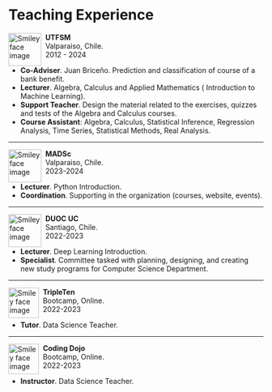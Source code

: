 # Teaching Experience



<p>
<img src="https://upload.wikimedia.org/wikipedia/commons/4/47/Logo_UTFSM.png" alt="Smiley face image"
style="float:left; width:65px; height:65px;">
<span style="vertical-align:bottom">
&nbsp <strong> UTFSM</strong> <br>
&nbsp Valparaiso, Chile. <br>
&nbsp 2012 - 2024
</span>
</p>

* **Co-Adviser**. Juan Briceño. Prediction and classification of course of a bank benefit.
* **Lecturer**. Algebra, Calculus and Applied Mathematics ( Introduction
to Machine Learning).
* **Support Teacher**. Design the material related to the exercises, quizzes and tests of the Algebra and Calculus courses.
* **Course Assistant**: Algebra, Calculus, Statistical Inference, Regression
Analysis, Time Series, Statistical Methods, Real Analysis.
<hr size="30">

<p>
<img src="../images/mads.png" alt="Smiley face image"
style="float:left; width:65px; height:65px;">
<span style="vertical-align:bottom">
&nbsp <strong> MADSc</strong> <br>
&nbsp Valparaiso, Chile. <br>
&nbsp 2023-2024
</span>
</p>

* **Lecturer**. Python Introduction.
* **Coordination**. Supporting in the organization (courses, website, events).

<hr size="30">

<p>
<img src="https://upload.wikimedia.org/wikipedia/commons/thumb/8/84/Escudo_de_la_Pontificia_Universidad_Cat%C3%B3lica_de_Chile.svg/1526px-Escudo_de_la_Pontificia_Universidad_Cat%C3%B3lica_de_Chile.svg.png" alt="Smiley face image"
style="float:left; width:65px; height:65px;">
<span style="vertical-align:bottom">
&nbsp <strong> DUOC UC</strong> <br>
&nbsp Santiago, Chile. <br>
&nbsp 2022-2023
</span>
</p>

* **Lecturer**. Deep Learning Introduction.
* **Specialist**. Committee tasked with planning, designing, and creating new study programs for Computer Science Department.
<hr size="30">

<p>
<img src="../../images/tripleten.png" alt="Smiley face image"
style="float:left; width:60px; height:60px;">
<span style="vertical-align:bottom">
&nbsp <strong>TripleTen</strong> <br>
&nbsp Bootcamp, Online. <br>
&nbsp 2022-2023 <br>
</span>
</p>

* **Tutor**. Data Science Teacher.
<hr size="30">

<p>
<img src="../../images/cd_03.png" alt="Smiley face image"
style="float:left; width:60px; height:60px;">
<span style="vertical-align:bottom">
&nbsp <strong> Coding Dojo</strong>  <br>
&nbsp Bootcamp, Online. <br>
&nbsp 2022-2023 <br>
</span>
</p>

* **Instructor**. Data Science Teacher.
